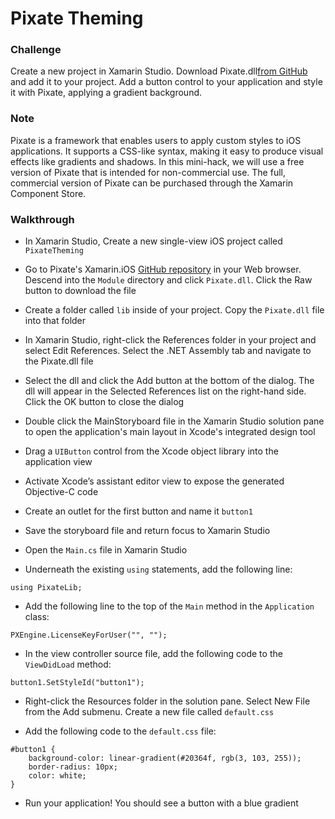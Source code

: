 # Pixate Theming

### Challenge

Create a new project in Xamarin Studio. Download Pixate.dll[from GitHub](https://github.com/Pixate/MonoTouch-Pixate) and add it to your project. Add a button control to your application and style it with Pixate, applying a gradient background.


### Note

Pixate is a framework that enables users to apply custom styles to iOS applications. It supports a CSS-like syntax, making it easy to produce visual effects like gradients and shadows. In this mini-hack, we will use a free version of Pixate that is intended for non-commercial use. The full, commercial version of Pixate can be purchased through the Xamarin Component Store.

### Walkthrough

* In Xamarin Studio, Create a new single-view iOS project called `PixateTheming`

* Go to Pixate's Xamarin.iOS [GitHub repository](https://github.com/Pixate/MonoTouch-Pixate) in your Web browser. Descend into the `Module` directory and click `Pixate.dll`. Click the Raw button to download the file

* Create a folder called `lib` inside of your project. Copy the `Pixate.dll` file into that folder

* In Xamarin Studio, right-click the References folder in your project and select Edit References. Select the .NET Assembly tab and navigate to the Pixate.dll file

* Select the dll and click the Add button at the bottom of the dialog. The dll will appear in the Selected References list on the right-hand side. Click the OK button to close the dialog

* Double click the MainStoryboard file in the Xamarin Studio solution pane to open the application's main layout in Xcode's integrated design tool

* Drag a `UIButton` control from the Xcode object library into the application view

* Activate Xcode’s assistant editor view to expose the generated Objective-C code

* Create an outlet for the first button and name it `button1`

* Save the storyboard file and return focus to Xamarin Studio

* Open the `Main.cs` file in Xamarin Studio

* Underneath the existing `using` statements, add the following line:

```
using PixateLib;
```

* Add the following line to the top of the `Main` method in the `Application` class:

```
PXEngine.LicenseKeyForUser("", "");
```

* In the view controller source file, add the following code to the `ViewDidLoad` method:

```
button1.SetStyleId("button1");
```

* Right-click the Resources folder in the solution pane. Select New File from the Add submenu. Create a new file called `default.css`

* Add the following code to the `default.css` file:

```
#button1 {
	background-color: linear-gradient(#20364f, rgb(3, 103, 255));
	border-radius: 10px;
	color: white;
}
```

* Run your application! You should see a button with a blue gradient
